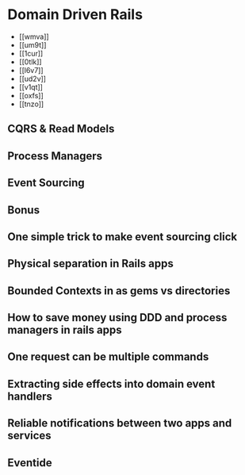# Domain Driven Rails


* [[wmva]]
 * [[um9t]]
* [[1cur]]
* [[0tlk]]
* [[l6v7]]
* [[ud2v]]
* [[v1qt]]
* [[oxfs]]
* [[tnzo]]

## CQRS & Read Models




## Process Managers
## Event Sourcing
## Bonus
## One simple trick to make event sourcing click
## Physical separation in Rails apps
## Bounded Contexts in as gems vs directories
## How to save money using DDD and process managers in rails apps
## One request can be multiple commands
## Extracting side effects into domain event handlers
## Reliable notifications between two apps and services
## Eventide

